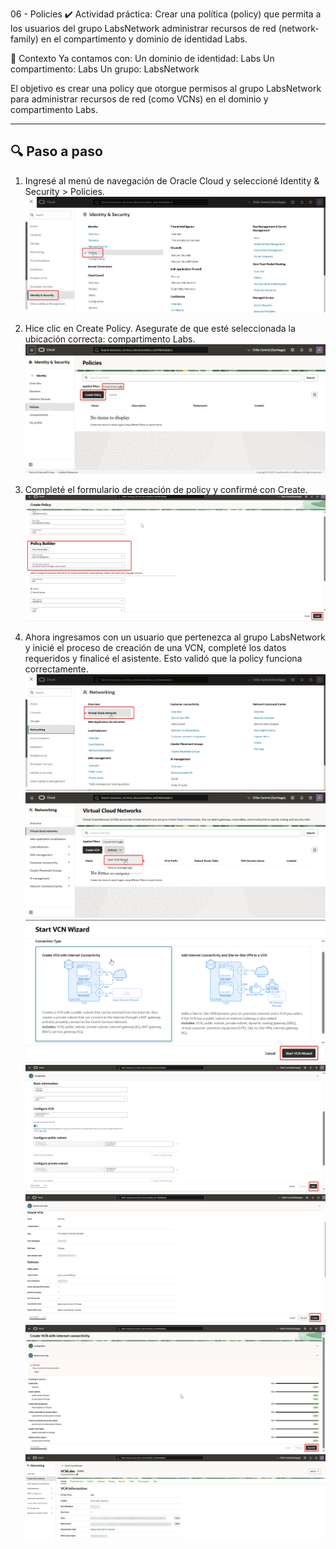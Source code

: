 06 - Policies
✔️ Actividad práctica:
Crear una política (policy) que permita a los usuarios del grupo LabsNetwork administrar recursos de red (network-family) en el compartimento y dominio de identidad Labs.

🧠 Contexto
Ya contamos con:
Un dominio de identidad: Labs
Un compartimento: Labs
Un grupo: LabsNetwork

El objetivo es crear una policy que otorgue permisos al grupo LabsNetwork para administrar recursos de red (como VCNs) en el dominio y compartimento Labs.

---
## 🔍 Paso a paso

1. Ingresé al menú de navegación de Oracle Cloud y seleccioné Identity & Security > Policies.  
   ![Paso 1](../screenshots/06-Policy/01-06-policy.png)

2. Hice clic en Create Policy. Asegurate de que esté seleccionada la ubicación correcta: compartimento Labs.  
   ![Paso 2](../screenshots/06-Policy/02-06-policy.png)

3. Completé el formulario de creación de policy y confirmé con Create.  
   ![Paso 3](../screenshots/06-Policy/03-06-policy.png)

4. Ahora ingresamos con un usuario que pertenezca al grupo LabsNetwork y inicié el proceso de creación de una VCN, completé los datos requeridos y finalicé el asistente. Esto validó que la policy funciona correctamente.
   ![Paso 4](../screenshots/06-Policy/04-A-06-policy.png)
   ![Paso 4](../screenshots/06-Policy/04-B-06-policy.png)
   ![Paso 4](../screenshots/06-Policy/04-C-06-policy.png)
   ![Paso 4](../screenshots/06-Policy/04-D-06-policy.png)
   ![Paso 4](../screenshots/06-Policy/04-E-06-policy.png)
   ![Paso 4](../screenshots/06-Policy/04-F-06-policy.png)
   ![Paso 4](../screenshots/06-Policy/04-G-06-policy.png)
